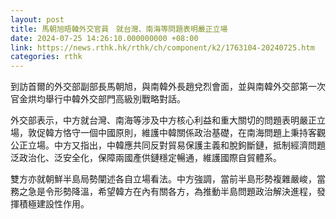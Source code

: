 ```yaml
---
layout: post
title: 馬朝旭晤韓外交官員　就台灣、南海等問題表明嚴正立場
date: 2024-07-25 14:26:10.000000000 +08:00
link: https://news.rthk.hk/rthk/ch/component/k2/1763104-20240725.htm
categories: rthk
---
```


到訪首爾的外交部副部長馬朝旭，與南韓外長趙兌烈會面，並與南韓外交部第一次官金烘均舉行中韓外交部門高級別戰略對話。

外交部表示，中方就台灣、南海等涉及中方核心利益和重大關切的問題表明嚴正立場，敦促韓方恪守一個中國原則，維護中韓關係政治基礎，在南海問題上秉持客觀公正立場。中方又指出，中韓應共同反對貿易保護主義和脫鉤斷鏈，抵制經濟問題泛政治化、泛安全化，保障兩國產供鏈穩定暢通，維護國際自貿體系。

雙方亦就朝鮮半島局勢闡述各自立場看法。中方強調，當前半島形勢複雜嚴峻，當務之急是令形勢降溫，希望韓方在內有關各方，為推動半島問題政治解決進程，發揮積極建設性作用。
